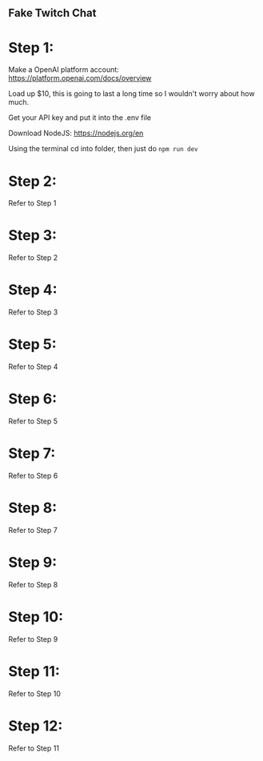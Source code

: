 ## Fake Twitch Chat

# Step 1:

Make a OpenAI platform account: https://platform.openai.com/docs/overview

Load up $10, this is going to last a long time so I wouldn't worry about how much. 

Get your API key and put it into the .env file

Download NodeJS: https://nodejs.org/en

Using the terminal cd into folder, then just do ```npm run dev```

# Step 2:

Refer to Step 1

# Step 3:

Refer to Step 2

# Step 4:

Refer to Step 3

# Step 5:

Refer to Step 4

# Step 6:

Refer to Step 5

# Step 7:

Refer to Step 6

# Step 8:

Refer to Step 7

# Step 9:

Refer to Step 8

# Step 10:

Refer to Step 9

# Step 11:

Refer to Step 10

# Step 12:

Refer to Step 11
